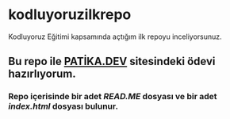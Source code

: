# kodluyoruzilkrepo
Kodluyoruz Eğitimi kapsamında açtığım ilk repoyu inceliyorsunuz.
## Bu repo ile [PATİKA.DEV](https://app.patika.dev/moduller/git/odev1) sitesindeki ödevi hazırlıyorum.
### Repo içerisinde bir adet *READ.ME* dosyası ve bir adet *index.html* dosyası bulunur.

